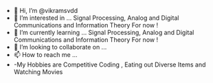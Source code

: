 - 👋 Hi, I’m @vikramsvdd
- 👀 I’m interested in ... Signal Processing, Analog and Digital Communications and Information Theory For now ! 
- 🌱 I’m currently learning ... Signal Processing, Analog and Digital Communications and Information Theory For now ! 
- 💞️ I’m looking to collaborate on ... 
- 📫 How to reach me ...
- -My Hobbies are Competitive Coding , Eating out Diverse Items and Watching Movies

<!---
vikramsvdd/vikramsvdd is a ✨ special ✨ repository because its `README.md` (this file) appears on your GitHub profile.
You can click the Preview link to take a look at your changes.
--->
